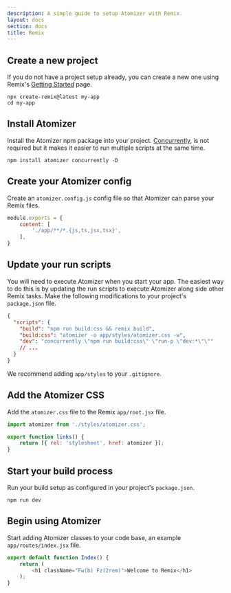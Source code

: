 ```yaml
---
description: A simple guide to setup Atomizer with Remix.
layout: docs
section: docs
title: Remix
---
```


## Create a new project

If you do not have a project setup already, you can create a new one using Remix's [Getting Started](https://remix.run/docs/en/v1) page.

```shell
npx create-remix@latest my-app
cd my-app
```

## Install Atomizer

Install the Atomizer npm package into your project. [Concurrently](https://www.npmjs.com/package/concurrently), is not required but it makes it easier to run multiple scripts at the same time.

```shell
npm install atomizer concurrently -D
```

## Create your Atomizer config

Create an `atomizer.config.js` config file so that Atomizer can parse your Remix files.

```js
module.exports = {
    content: [
        './app/**/*.{js,ts,jsx,tsx}',
    ],
}
```

## Update your run scripts

You will need to execute Atomizer when you start your app. The easiest way to do this is by updating the run scripts to execute Atomizer along side other Remix tasks. Make the following modifications to your project's `package.json` file.

```json
{
  "scripts": {
    "build": "npm run build:css && remix build",
    "build:css": "atomizer -o app/styles/atomizer.css -w",
    "dev": "concurrently \"npm run build:css\" \"run-p \"dev:*\"\""
    // ...
  }
}
```

<p class="noteBox info">We recommend adding <code>app/styles</code> to your <code>.gitignore</code>.</p>

## Add the Atomizer CSS

Add the `atomizer.css` file to the Remix `app/root.jsx` file.

```js
import atomizer from './styles/atomizer.css';

export function links() {
    return [{ rel: 'stylesheet', href: atomizer }];
}
```

## Start your build process

Run your build setup as configured in your project's `package.json`.

```shell
npm run dev
```

## Begin using Atomizer

Start adding Atomizer classes to your code base, an example `app/routes/index.jsx` file.

```js
export default function Index() {
    return (
        <h1 className="Fw(b) Fz(2rem)">Welcome to Remix</h1>
    );
}
```
